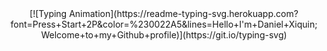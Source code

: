 <div style="text-align: center;">
  [![Typing Animation](https://readme-typing-svg.herokuapp.com?font=Press+Start+2P&color=%230022A5&lines=Hello+I'm+Daniel+Xiquin;Welcome+to+my+Github+profile)](https://git.io/typing-svg)
</div>

<!--
**danielxiquin/danielxiquin** is a ✨ _special_ ✨ repository because its `README.md` (this file) appears on your GitHub profile.

Here are some ideas to get you started:

- 🔭 I’m currently working on ...
- 🌱 I’m currently learning ...
- 👯 I’m looking to collaborate on ...
- 🤔 I’m looking for help with ...
- 💬 Ask me about ...
- 📫 How to reach me: ...
- 😄 Pronouns: ...
- ⚡ Fun fact: ...
-->
